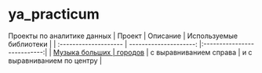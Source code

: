 # ya_practicum
Проекты по аналитике данных
| Проект                | Описание               | Используемые библиотеки     |
| :-------------------- | ---------------------: |:---------------------------:|
| [Музыка больших
| городов](https://github.com/brykovan/ya_practicum/blob/main/Проект.%20Яндекс%20Музыка.ipynb) | с выравниванием справа | и с выравниванием по центру |
